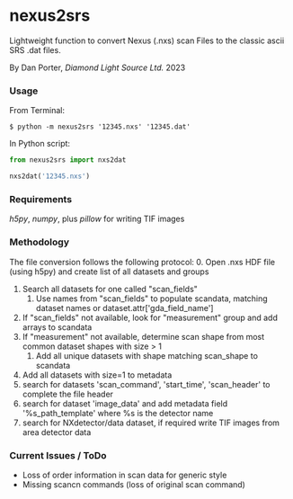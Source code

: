 # nexus2srs
Lightweight function to convert Nexus (.nxs) scan Files to the classic ascii SRS .dat files.


By Dan Porter, *Diamond Light Source Ltd.* 2023


### Usage
From Terminal:
```
$ python -m nexus2srs '12345.nxs' '12345.dat'
```

In Python script:
```Python
from nexus2srs import nxs2dat

nxs2dat('12345.nxs')
```

### Requirements
*h5py*, *numpy*, plus *pillow* for writing TIF images


### Methodology
The file conversion follows the following protocol:
0. Open .nxs HDF file (using h5py) and create list of all datasets and groups
1. Search all datasets for one called "scan_fields"
   1. Use names from "scan_fields" to populate scandata, matching dataset names or dataset.attr['gda_field_name']
2. If "scan_fields" not available, look for "measurement" group and add arrays to scandata
3. If "measurement" not available, determine scan shape from most common dataset shapes with size > 1
   1. Add all unique datasets with shape matching scan_shape to scandata
4. Add all datasets with size=1 to metadata
5. search for datasets 'scan_command', 'start_time', 'scan_header' to complete the file header
6. search for dataset 'image_data' and add metadata field '%s_path_template' where %s is the detector name
7. search for NXdetector/data dataset, if required write TIF images from area detector data


### Current Issues / ToDo

 - Loss of order information in scan data for generic style
 - Missing scancn commands (loss of original scan command)

